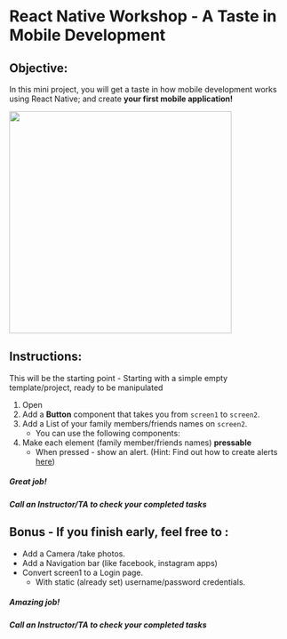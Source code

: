 # React Native Workshop - A Taste in Mobile Development


## Objective: 
In this mini project, you will get a taste in how mobile development works using React Native; and create **your first mobile application!**





<img src="" width="400">





## Instructions:
This will be the starting point - Starting with a simple empty template/project, ready to be manipulated
1. Open
2. Add a **Button** component that takes you from `screen1` to `screen2`.
3. Add a List of your family members/friends names on `screen2`.
    - You can use the following components:
4. Make each element (family member/friends names) **pressable** 
    - When pressed - show an alert. (Hint: Find out how to create alerts [here]())



##### Great job!
##### Call an Instructor/TA to check your completed tasks
 
 


## Bonus - If you finish early, feel free to :
- Add a Camera /take photos.
- Add a Navigation bar (like facebook, instagram apps)
- Convert screen1 to a Login page.
    - With static (already set) username/password credentials.

##### Amazing job!
##### Call an Instructor/TA to check your completed tasks

